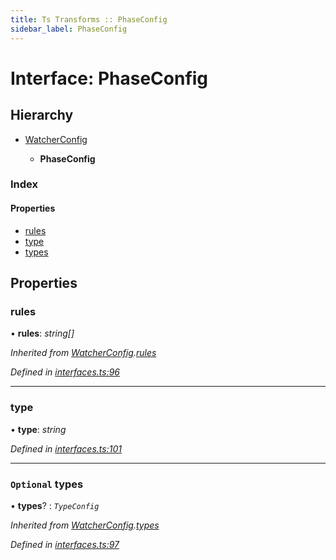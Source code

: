 ```yaml
---
title: Ts Transforms :: PhaseConfig
sidebar_label: PhaseConfig
---
```


# Interface: PhaseConfig

## Hierarchy

* [WatcherConfig](watcherconfig.md)

  * **PhaseConfig**

### Index

#### Properties

* [rules](phaseconfig.md#rules)
* [type](phaseconfig.md#type)
* [types](phaseconfig.md#optional-types)

## Properties

###  rules

• **rules**: *string[]*

*Inherited from [WatcherConfig](watcherconfig.md).[rules](watcherconfig.md#rules)*

*Defined in [interfaces.ts:96](https://github.com/terascope/teraslice/blob/5e4063e2/packages/ts-transforms/src/interfaces.ts#L96)*

___

###  type

• **type**: *string*

*Defined in [interfaces.ts:101](https://github.com/terascope/teraslice/blob/5e4063e2/packages/ts-transforms/src/interfaces.ts#L101)*

___

### `Optional` types

• **types**? : *`TypeConfig`*

*Inherited from [WatcherConfig](watcherconfig.md).[types](watcherconfig.md#optional-types)*

*Defined in [interfaces.ts:97](https://github.com/terascope/teraslice/blob/5e4063e2/packages/ts-transforms/src/interfaces.ts#L97)*
